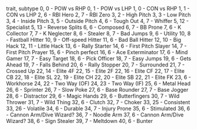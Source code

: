 trait, subtype
0, 0 - POW vs RHP
0, 1 - POW vs LHP
1, 0 - CON vs RHP
1, 1 - CON vs LHP
2, 6 - RBI Hero
2, 7 - RBI Zero
3, 2 - High Pitch
3, 3 - Low Pitch
3, 4 - Inside Pitch
3, 5 - Outside Pitch
4, 6 - Tough Out
4, 7 - Whiffer
5, 12 - Specialist
5, 13 - Reverse Splits
6, 6 - Composed
6, 7 - BB Prone
7, 6 - K Collector
7, 7 - K Neglecter
8, 6 - Stealer
8, 7 - Bad Jumps
9, 6 - Utility
10, 8 - Fastball Hitter
10, 9 - Off-speed Hitter
11, 6 - Bad Ball Hitter
12, 10 - Big Hack
12, 11 - Little Hack
13, 6 - Rally Starter
14, 6 - First Pitch Slayer
14, 7 - First Pitch Prayer
15, 6 - Pinch perfect
16, 6 - Ace Exterminator
17, 6 - Mind Gamer
17, 7 - Easy Target
18, 6 - Pick Officer
18, 7 - Easy Jumps
19, 6 - Gets Ahead
19, 7 - Falls Behind
20, 6 - Rally Stopper
20, 7 - Surrounded
21, 7 - Crossed Up
22, 14 - Elite 4F
22, 15 - Elite 2F
22, 16 - Elite CF
22, 17 - Elite CB
22, 18 - Elite SL
22, 19 - Elite CH
22, 20 - Elite SB
22, 21 - Elite FK
23, 6 - Workhorse
24, 22 - Two Way (OF)
24, 23 - Two Way (IF)
25, 6 - Metal Head
26, 6 - Sprinter
26, 7 - Slow Poke
27, 6 - Base Rounder
27, 7 - Base Jogger
28, 6 - Distractor
29, 6 - Magic Hands
29, 6 - Butterfingers
30, 7 - Wild Thrower
31, 7 - Wild Thing
32, 6 - Clutch
32, 7 - Choker
33, 25 - Consistent
33, 26 - Volatile
34, 6 - Durable
34, 7 - Injury Prone
35, 6 - Stimulated
36, 6 - Cannon Arm/Dive Wizard?
36, 7 - Noodle Arm
37, 6 - Cannon Arm/Dive Wizard?
38, 6 - Sign Stealer
39, 7 - Meltdown
40, 6 - Bunter
